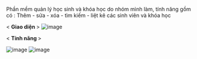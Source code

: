 Phần mềm quản lý học sinh và khóa học do nhóm mình làm, tính năng gồm có : Thêm - sửa - xóa - tìm kiếm - liệt kê các sinh viên và khóa học

< <b> Giao diện </b> >
![image](https://user-images.githubusercontent.com/69498553/130316678-81ae304c-7b3c-4b1a-8fef-db6504b2336b.png)

< <b> Tính năng </b> >


![image](https://user-images.githubusercontent.com/69498553/130316689-7ba332a8-2ab8-4abe-a629-07d6efdcec0d.png)
![image](https://user-images.githubusercontent.com/69498553/130316697-ae6b7476-c82f-47e6-8901-f5980fc161e9.png)

